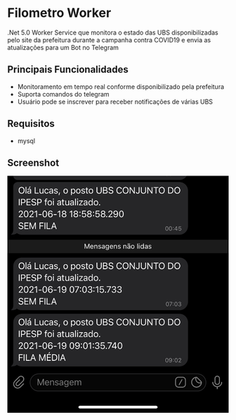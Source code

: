 # Filometro Worker
.Net 5.0 Worker Service que monitora o estado das UBS disponibilizadas pelo site da prefeitura durante a campanha contra COVID19 e envia as atualizações para um Bot no Telegram

##  Principais Funcionalidades
- Monitoramento em tempo real conforme disponibilizado pela prefeitura
- Suporta comandos do telegram
- Usuário pode se inscrever para receber notificações de várias UBS


## Requisitos
- mysql


## Screenshot
![](https://raw.githubusercontent.com/lucasltt/FilometroWorker/master/img/telegram.jpeg)
